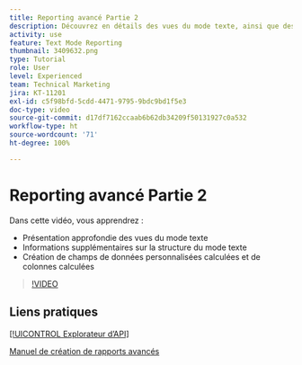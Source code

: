 ```yaml
---
title: Reporting avancé Partie 2
description: Découvrez en détails des vues du mode texte, ainsi que des informations supplémentaires sur la structure du mode texte, les données personnalisées calculées et les colonnes calculées.
activity: use
feature: Text Mode Reporting
thumbnail: 3409632.png
type: Tutorial
role: User
level: Experienced
team: Technical Marketing
jira: KT-11201
exl-id: c5f98bfd-5cdd-4471-9795-9bdc9bd1f5e3
doc-type: video
source-git-commit: d17df7162ccaab6b62db34209f50131927c0a532
workflow-type: ht
source-wordcount: '71'
ht-degree: 100%

---
```


# Reporting avancé Partie 2

Dans cette vidéo, vous apprendrez :

* Présentation approfondie des vues du mode texte
* Informations supplémentaires sur la structure du mode texte
* Création de champs de données personnalisées calculées et de colonnes calculées

>[!VIDEO](https://video.tv.adobe.com/v/3409634/?quality=12&learn=on&enablevpops)

## Liens pratiques

[[!UICONTROL Explorateur d’API]](https://developer.adobe.com/workfront/api-explorer/)

[Manuel de création de rapports avancés](/help/assets/advanced-reporting-manual.pdf)
